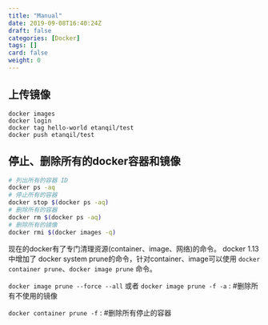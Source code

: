 ```yaml
---
title: "Manual"
date: 2019-09-08T16:40:24Z
draft: false
categories: [Docker]
tags: []
card: false
weight: 0
---
```


## 上传镜像

```
docker images
docker login
docker tag hello-world etanqil/test
docker push etanqil/test
```

## 停止、删除所有的docker容器和镜像

```bash
# 列出所有的容器 ID
docker ps -aq
# 停止所有的容器
docker stop $(docker ps -aq)
# 删除所有的容器
docker rm $(docker ps -aq)
# 删除所有的镜像
docker rmi $(docker images -q)
```

现在的docker有了专门清理资源(container、image、网络)的命令。 docker 1.13 中增加了 docker system prune的命令，针对container、image可以使用 `docker container prune`、`docker image prune` 命令。

`docker image prune --force --all` 或者 `docker image prune -f -a` : #删除所有不使用的镜像

`docker container prune -f` : #删除所有停止的容器


